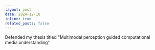 ```yaml
---
layout: post
date: 2024-12-18
inline: true 
related_posts: false
---
```


Defended my thesis titled "Multimodal perception guided computational media understanding"

